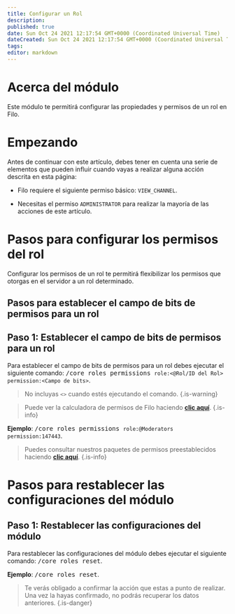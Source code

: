 ```yaml
---
title: Configurar un Rol
description:
published: true
date: Sun Oct 24 2021 12:17:54 GMT+0000 (Coordinated Universal Time)
dateCreated: Sun Oct 24 2021 12:17:54 GMT+0000 (Coordinated Universal Time)
tags:
editor: markdown
---
```


# Acerca del módulo

Este módulo te permitirá configurar las propiedades y permisos de un rol en Filo.

# Empezando

Antes de continuar con este artículo, debes tener en cuenta una serie de elementos que pueden influir cuando vayas a realizar alguna acción descrita en esta página:

- Filo requiere el siguiente permiso básico: ``VIEW_CHANNEL``.

- Necesitas el permiso ``ADMINISTRATOR`` para realizar la mayoría de las acciones de este artículo.

# Pasos para configurar los permisos del rol

Configurar los permisos de un rol te permitirá flexibilizar los permisos que otorgas en el servidor a un rol determinado.

## Pasos para establecer el campo de bits de permisos para un rol

## **Paso 1**: Establecer el campo de bits de permisos para un rol

Para establecer el campo de bits de permisos para un rol debes ejecutar el siguiente comando: <kbd>/core roles permissions ``role:<@Rol/ID del Rol>`` ``permission:<Campo de bits>``</kbd>.

> No incluyas ``<>`` cuando estés ejecutando el comando.
{.is-warning}

> Puede ver la calculadora de permisos de Filo haciendo **[clic aquí](https://filobot.xyz/calculator)**.
{.is-info}

**Ejemplo**: <kbd>/core roles permissions ``role:@Moderators`` ``permission:147443``</kbd>.

> Puedes consultar nuestros paquetes de permisos preestablecidos haciendo **[clic aquí](https://wiki.filobot.xyz/es/modules/guild/role/preset-packages)**.
{.is-info}

# Pasos para restablecer las configuraciones del módulo

## **Paso 1**: Restablecer las configuraciones del módulo

Para restablecer las configuraciones del módulo debes ejecutar el siguiente comando: <kbd>/core roles reset</kbd>.

**Ejemplo**: <kbd>/core roles reset</kbd>.

> Te verás obligado a confirmar la acción que estas a punto de realizar. Una vez la hayas confirmado, no podrás recuperar los datos anteriores.
{.is-danger}
